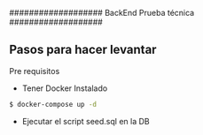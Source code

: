 ###################
BackEnd Prueba técnica
###################

## Pasos para hacer levantar
Pre requisitos
 - Tener Docker Instalado

```bash
$ docker-compose up -d
```
 - Ejecutar el script seed.sql en la DB
